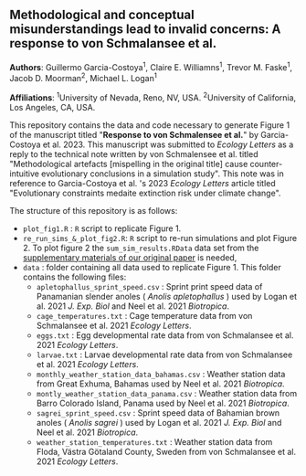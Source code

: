 ## Methodological and conceptual misunderstandings lead to invalid concerns: A response to von Schmalansee et al. 

**Authors**: Guillermo Garcia-Costoya<sup>1</sup>, Claire E. Williamns<sup>1</sup>, Trevor M. Faske<sup>1</sup>, Jacob D. Moorman<sup>2</sup>, Michael L. Logan<sup>1</sup>

**Affiliations**: <sup>1</sup>University of Nevada, Reno, NV, USA. <sup>2</sup>University of California, Los Angeles, CA, USA. 

This repository contains the data and code necessary to generate Figure 1 of the manuscript titled "**Response to von Schmalensee et al.**" by Garcia-Costoya et al. 2023. This manuscript was submitted to *Ecology Letters* as a reply to the technical note written by von Schmalensee et al. titled "Methodological artefacts [mispelling in the original title] cause counter-intuitive evolutionary conclusions in a simulation study". This note was in reference to Garcia-Costoya et al. 's 2023 *Ecology Letters* article titled "Evolutionary constraints medaite extinction risk under climate change". 

The structure of this repository is as follows: 

- `plot_fig1.R` : `R` script to replicate Figure 1.
- `re_run_sims_&_plot_fig2.R`: `R` script to re-run simulations and plot Figure 2. To plot figure 2 the `sum_sim_results.RData` data set from the [supplementary materials of our original paper](https://datadryad.org/stash/dataset/doi:10.5061/dryad.2fqz612t3) is needed,
- `data` : folder containing all data used to replicate Figure 1. This folder contains the following files:
    - `apletophallus_sprint_speed.csv` : Sprint print speed data of Panamanian slender anoles ( *Anolis apletophallus* ) used by Logan et al. 2021 *J. Exp. Biol* and Neel et al. 2021 *Biotropica*. 
    - `cage_temperatures.txt` : Cage temperature data from von Schmalansee et al. 2021 *Ecology Letters*. 
    - `eggs.txt` : Egg developmental rate data from von Schmalansee et al. 2021 *Ecology Letters*. 
    - `larvae.txt` : Larvae developmental rate data from von Schmalansee et al. 2021 *Ecology Letters*. 
    - `monthly_weather_station_data_bahamas.csv` : Weather station data from Great Exhuma, Bahamas used by Neel et al. 2021 *Biotropica*. 
    - `montly_weather_station_data_panama.csv` : Weather station data from Barro Colorado Island, Panama used by Neel et al. 2021 *Biotropica*. 
    - `sagrei_sprint_speed.csv` : Sprint speed data of Bahamian brown anoles ( *Anolis sagrei* ) used by Logan et al. 2021 *J. Exp. Biol* and Neel et al. 2021 *Biotropica*. 
    - `weather_station_temperatures.txt` : Weather station data from Floda, Västra Götaland County, Sweden from von Schmalansee et al. 2021 *Ecology Letters*.
